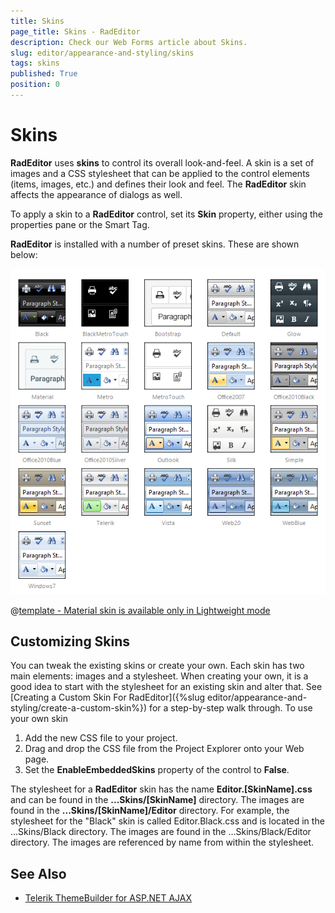 ```yaml
---
title: Skins
page_title: Skins - RadEditor
description: Check our Web Forms article about Skins.
slug: editor/appearance-and-styling/skins
tags: skins
published: True
position: 0
---
```


# Skins

**RadEditor** uses **skins** to control its overall look-and-feel. A skin is a set of images and a CSS stylesheet that can be applied to the control elements (items, images, etc.) and defines their look and feel. The **RadEditor** skin affects the appearance of dialogs as well.

To apply a skin to a **RadEditor** control, set its **Skin** property, either using the properties pane or the Smart Tag.

**RadEditor** is installed with a number of preset skins. These are shown below:

![radeditor-skins](images/editor-skins.png) 


 @[template - Material skin is available only in Lightweight mode](/_templates/common/skins-notes.md#material-only-in-lightweight) 




## Customizing Skins

You can tweak the existing skins or create your own. Each skin has two main elements: images and a stylesheet. When creating your own, it is a good idea to start with the stylesheet for an existing skin and alter that. See [Creating a Custom Skin For RadEditor]({%slug editor/appearance-and-styling/create-a-custom-skin%}) for a step-by-step walk through. To use your own skin

1. Add the new CSS file to your project.
1. Drag and drop the CSS file from the Project Explorer onto your Web page.
1. Set the **EnableEmbeddedSkins** property of the control to **False**.

The stylesheet for a **RadEditor** skin has the name **Editor.[SkinName].css** and can be found in the **...Skins/[SkinName]** directory. The images are found in the **...Skins/[SkinName]/Editor** directory. For example, the stylesheet for the "Black" skin is called Editor.Black.css and is located in the ...Skins/Black directory. The images are found in the ...Skins/Black/Editor directory. The images are referenced by name from within the stylesheet.


## See Also

 * [Telerik ThemeBuilder for ASP.NET AJAX](https://themebuilder.telerik.com/)


